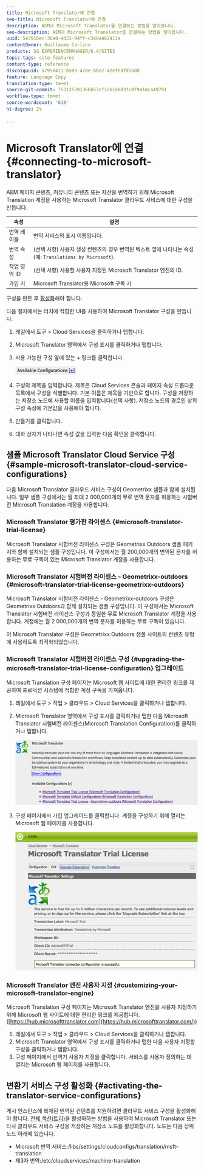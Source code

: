 ```yaml
---
title: Microsoft Translator에 연결
seo-title: Microsoft Translator에 연결
description: AEM과 Microsoft Translator를 연결하는 방법을 알아봅니다.
seo-description: AEM과 Microsoft Translator를 연결하는 방법을 알아봅니다.
uuid: 5e3916ec-36a0-4d31-94ff-c340a462411a
contentOwner: Guillaume Carlino
products: SG_EXPERIENCEMANAGER/6.4/SITES
topic-tags: site-features
content-type: reference
discoiquuid: a7958411-b509-428e-bbe2-42efe8fd1add
feature: Language Copy
translation-type: tm+mt
source-git-commit: 75312539136bb53cf1db1de03fc0f9a1dca49791
workflow-type: tm+mt
source-wordcount: '618'
ht-degree: 2%

---
```



# Microsoft Translator에 연결{#connecting-to-microsoft-translator}

AEM 페이지 콘텐츠, 커뮤니티 콘텐츠 또는 자산을 번역하기 위해 Microsoft Translation 계정을 사용하는 Microsoft Translator 클라우드 서비스에 대한 구성을 만듭니다.

| 속성 | 설명 |
|---|---|
| 번역 레이블 | 번역 서비스의 표시 이름입니다. |
| 번역 속성 | (선택 사항) 사용자 생성 컨텐츠의 경우 번역된 텍스트 옆에 나타나는 속성(예: `Translations by Microsoft`). |
| 작업 영역 ID | (선택 사항) 사용할 사용자 지정된 Microsoft Translator 엔진의 ID. |
| 가입 키 | Microsoft Translator용 Microsoft 구독 키 |

구성을 만든 후 [활성화](/help/sites-administering/tc-msconf.md#activating-the-translator-service-configurations)해야 합니다.

다음 절차에서는 터치에 적합한 UI를 사용하여 Microsoft Translator 구성을 만듭니다.

1. 레일에서 도구 > Cloud Services을 클릭하거나 탭합니다.
1. Microsoft Translator 영역에서 구성 표시를 클릭하거나 탭합니다.
1. 사용 가능한 구성 옆에 있는 + 링크를 클릭합니다.

   ![chlimage_1-382](assets/chlimage_1-382.png)

1. 구성의 제목을 입력합니다. 제목은 Cloud Services 콘솔과 페이지 속성 드롭다운 목록에서 구성을 식별합니다. 기본 이름은 제목을 기반으로 합니다. 구성을 저장하는 저장소 노드에 사용할 이름을 입력합니다(선택 사항). 저장소 노드의 경로인 상위 구성 속성에 기본값을 사용해야 합니다.
1. 만들기를 클릭합니다.
1. 대화 상자가 나타나면 속성 값을 입력한 다음 확인을 클릭합니다.

## 샘플 Microsoft Translator Cloud Service 구성 {#sample-microsoft-translator-cloud-service-configurations}

다음 Microsoft Translator 클라우드 서비스 구성이 Geometrixx 샘플과 함께 설치됩니다. 일부 샘플 구성에서는 월 최대 2 000,000개의 무료 번역 문자를 허용하는 시험버전 Microsoft Translation 계정을 사용합니다.

### Microsoft Translator 평가판 라이센스 {#microsoft-translator-trial-license}

Microsoft Translator 시험버전 라이센스 구성은 Geometrixx Outdoors 샘플 패키지와 함께 설치되는 샘플 구성입니다. 이 구성에서는 월 200,000개의 번역된 문자를 허용하는 무료 구독이 있는 Microsoft Translator 계정을 사용합니다.

### Microsoft Translator 시험버전 라이센스 - Geometrixx-outdoors {#microsoft-translator-trial-license-geometrixx-outdoors}

Microsoft Translator 시험버전 라이센스 - Geometrixx-outdoors 구성은 Geometrixx Outdoors과 함께 설치되는 샘플 구성입니다. 이 구성에서는 Microsoft Translator 시험버전 라이선스 구성과 동일한 무료 Microsoft Translator 계정을 사용합니다. 계정에는 월 2 000,000개의 번역 문자를 허용하는 무료 구독이 있습니다.

이 Microsoft Translator 구성은 Geometrixx Outdoors 샘플 사이트의 컨텐츠 유형에 사용하도록 최적화되었습니다.

### Microsoft Translator 시험버전 라이센스 구성 {#upgrading-the-microsoft-translator-trial-license-configuration} 업그레이드

Microsoft Translation 구성 페이지는 Microsoft 웹 사이트에 대한 편리한 링크를 제공하여 프로덕션 시스템에 적합한 계정 구독을 가져옵니다.

1. 레일에서 도구 > 작업 > 클라우드 > Cloud Services을 클릭하거나 탭합니다.
1. Microsoft Translator 영역에서 구성 표시를 클릭하거나 탭한 다음 Microsoft Translator 시험버전 라이센스(Microsoft Translation Configuration)를 클릭하거나 탭합니다.

   ![chlimage_1-383](assets/chlimage_1-383.png)

1. 구성 페이지에서 가입 업그레이드를 클릭합니다. 계정을 구성하기 위해 열리는 Microsoft 웹 페이지를 사용합니다.

   ![chlimage_1-384](assets/chlimage_1-384.png)

### Microsoft Translator 엔진 사용자 지정 {#customizing-your-microsoft-translator-engine}

Microsoft Translation 구성 페이지는 Microsoft Translator 엔진을 사용자 지정하기 위해 Microsoft 웹 사이트에 대한 편리한 링크를 제공합니다. ([https://hub.microsofttranslator.com](https://hub.microsofttranslator.com/))

1. 레일에서 도구 > 작업 > 클라우드 > Cloud Services을 클릭하거나 탭합니다.
1. Microsoft Translator 영역에서 구성 표시를 클릭하거나 탭한 다음 사용자 지정할 구성을 클릭하거나 탭합니다.
1. 구성 페이지에서 번역기 사용자 지정을 클릭합니다. 서비스를 사용자 정의하는 데 열리는 Microsoft 웹 페이지를 사용합니다.

## 변환기 서비스 구성 활성화 {#activating-the-translator-service-configurations}

게시 인스턴스에 복제된 번역된 컨텐츠를 지원하려면 클라우드 서비스 구성을 활성화해야 합니다. [전체 섹션(트리)](/help/sites-authoring/publishing-pages.md#publishing-and-unpublishing-a-tree)을 활성화하는 방법을 사용하여 Microsoft Translator 또는 타사 클라우드 서비스 구성을 저장하는 저장소 노드를 활성화합니다. 노드는 다음 상위 노드 아래에 있습니다.

* Microsoft 번역 서비스:/libs/settings/cloudconfigs/translation/msft-translation
* 제3자 번역:/etc/cloudservices/machine-translation

